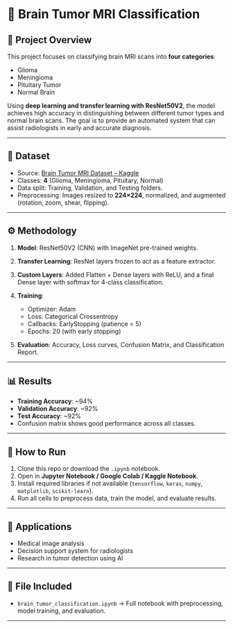 # 🧠 Brain Tumor MRI Classification

## 📌 Project Overview

This project focuses on classifying brain MRI scans into **four categories**:

* Glioma
* Meningioma
* Pituitary Tumor
* Normal Brain

Using **deep learning and transfer learning with ResNet50V2**, the model achieves high accuracy in distinguishing between different tumor types and normal brain scans. The goal is to provide an automated system that can assist radiologists in early and accurate diagnosis.

---

## 📂 Dataset

* Source: [Brain Tumor MRI Dataset – Kaggle](https://www.kaggle.com/datasets/masoudnickparvar/brain-tumor-mri-dataset)
* Classes: **4** (Glioma, Meningioma, Pituitary, Normal)
* Data split: Training, Validation, and Testing folders.
* Preprocessing: Images resized to **224×224**, normalized, and augmented (rotation, zoom, shear, flipping).

---

## ⚙️ Methodology

1. **Model**: ResNet50V2 (CNN) with ImageNet pre-trained weights.
2. **Transfer Learning**: ResNet layers frozen to act as a feature extractor.
3. **Custom Layers**: Added Flatten + Dense layers with ReLU, and a final Dense layer with softmax for 4-class classification.
4. **Training**:

   * Optimizer: Adam
   * Loss: Categorical Crossentropy
   * Callbacks: EarlyStopping (patience = 5)
   * Epochs: 20 (with early stopping)
5. **Evaluation**: Accuracy, Loss curves, Confusion Matrix, and Classification Report.

---

## 📊 Results

* **Training Accuracy**: \~94%
* **Validation Accuracy**: \~92%
* **Test Accuracy**: \~92%
* Confusion matrix shows good performance across all classes.

---

## 🚀 How to Run

1. Clone this repo or download the `.ipynb` notebook.
2. Open in **Jupyter Notebook / Google Colab / Kaggle Notebook**.
3. Install required libraries if not available (`tensorflow`, `keras`, `numpy`, `matplotlib`, `scikit-learn`).
4. Run all cells to preprocess data, train the model, and evaluate results.

---

## 📌 Applications

* Medical image analysis
* Decision support system for radiologists
* Research in tumor detection using AI

---

## 📄 File Included

* `brain_tumor_classification.ipynb` → Full notebook with preprocessing, model training, and evaluation.

---
